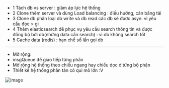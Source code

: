 + 1 Tách db vs server : giảm áp lực hệ thống
+ 2 Clone thêm server và dùng Load balancing : điều hướng, cân bằng tải 
+ 3 Clone db phân loại db write và db read các db sẽ đươc asyn: vì yêu cầu đọc > gi 
+ 4 Thêm elasticsearch để phục vụ yêu cầu search thông tin và được đồng bộ bởi db(những data cần search) : vì db không search tốt
+ 5 Cache data (redis) : hạn chế số lần gọi db
----------------------------------------------------------------------
+ Mở rộng:
+ msgQueue để giao tiếp từng phần
+ Mở rộng hệ thống theo chiều ngang hay chiều dọc ở từng bộ phận
+ Thiết kế hệ thống phân tán có qui mô lớn :V

![image](https://user-images.githubusercontent.com/94001149/226154072-907e2114-c20b-4576-a14d-8fa4ae8acb5e.png)
